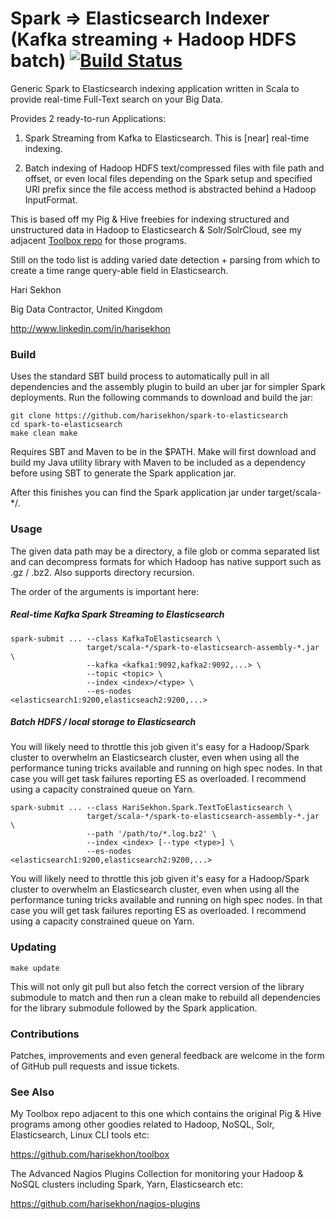 Spark => Elasticsearch Indexer (Kafka streaming + Hadoop HDFS batch) [![Build Status](https://travis-ci.org/harisekhon/spark-to-elasticsearch.svg?branch=master)](https://travis-ci.org/harisekhon/spark-to-elasticsearch)
================================

Generic Spark to Elasticsearch indexing application written in Scala to provide real-time Full-Text search on your Big Data.

Provides 2 ready-to-run Applications:

1. Spark Streaming from Kafka to Elasticsearch. This is [near] real-time indexing.

2. Batch indexing of Hadoop HDFS text/compressed files with file path and offset, or even local files depending on the Spark setup and specified URI prefix since the file access method is abstracted behind a Hadoop InputFormat.

This is based off my Pig & Hive freebies for indexing structured and unstructured data in Hadoop to Elasticsearch & Solr/SolrCloud, see my adjacent [Toolbox repo](https://github.com/harisekhon/toolbox) for those programs.

Still on the todo list is adding varied date detection + parsing from which to create a time range query-able field in Elasticsearch.

Hari Sekhon

Big Data Contractor, United Kingdom

http://www.linkedin.com/in/harisekhon

### Build ###

Uses the standard SBT build process to automatically pull in all dependencies and the assembly plugin to build an uber jar for simpler Spark deployments. Run the following commands to download and build the jar:

```
git clone https://github.com/harisekhon/spark-to-elasticsearch
cd spark-to-elasticsearch
make clean make
```
Requires SBT and Maven to be in the $PATH. Make will first download and build my Java utility library with Maven to be included as a dependency before using SBT to generate the Spark application jar.

After this finishes you can find the Spark application jar under target/scala-*/.

### Usage ###

The given data path may be a directory, a file glob or comma separated list and can decompress formats for which Hadoop has native support such as .gz / .bz2. Also supports directory recursion.

The order of the arguments is important here:

##### Real-time Kafka Spark Streaming to Elasticsearch #####

```
spark-submit ... --class KafkaToElasticsearch \
                 target/scala-*/spark-to-elasticsearch-assembly-*.jar \
                 --kafka <kafka1:9092,kafka2:9092,...> \
                 --topic <topic> \
                 --index <index>/<type> \
                 --es-nodes <elasticsearch1:9200,elasticseach2:9200,...>
```

##### Batch HDFS / local storage to Elasticsearch #####

You will likely need to throttle this job given it's easy for a Hadoop/Spark cluster to overwhelm an Elasticsearch cluster, even when using all the performance tuning tricks available and running on high spec nodes. In that case you will get task failures reporting ES as overloaded. I recommend using a capacity constrained queue on Yarn.

```
spark-submit ... --class HariSekhon.Spark.TextToElasticsearch \
                 target/scala-*/spark-to-elasticsearch-assembly-*.jar \
                 --path '/path/to/*.log.bz2' \
                 --index <index> [--type <type>] \
                 --es-nodes <elasticsearch1:9200,elasticsearch2:9200,...>
```

You will likely need to throttle this job given it's easy for a Hadoop/Spark cluster to overwhelm an Elasticsearch cluster, even when using all the performance tuning tricks available and running on high spec nodes. In that case you will get task failures reporting ES as overloaded. I recommend using a capacity constrained queue on Yarn.

### Updating ###
```
make update
```
This will not only git pull but also fetch the correct version of the library submodule to match and then run a clean make to rebuild all dependencies for the library submodule followed by the Spark application.

### Contributions ###

Patches, improvements and even general feedback are welcome in the form of GitHub pull requests and issue tickets.

### See Also ###

My Toolbox repo adjacent to this one which contains the original Pig & Hive programs among other goodies related to Hadoop, NoSQL, Solr, Elasticsearch, Linux CLI tools etc:

https://github.com/harisekhon/toolbox

The Advanced Nagios Plugins Collection for monitoring your Hadoop & NoSQL clusters including Spark, Yarn, Elasticsearch etc:

https://github.com/harisekhon/nagios-plugins
